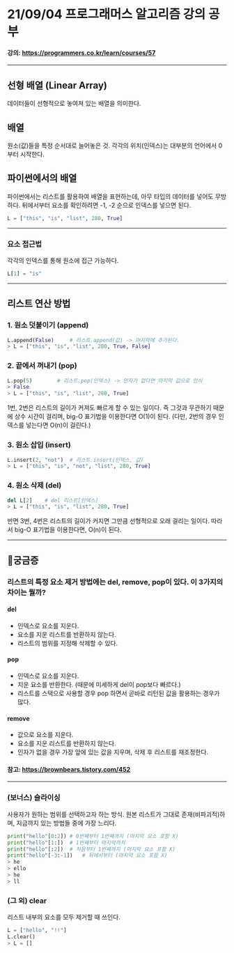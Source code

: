 # 21/09/04 프로그래머스 알고리즘 강의 공부
#### 강의: <a>https://programmers.co.kr/learn/courses/57</a> 
***
## 선형 배열 (Linear Array)
데이터들이 선형적으로 놓여져 있는 배열을 의미한다.
## 배열
원소(값)들을 특정 순서대로 늘어놓은 것.
각각의 위치(인덱스)는 대부분의 언어에서 0부터 시작한다.
## 파이썬에서의 배열
파이썬에서는 리스트를 활용하여 배열을 표현하는데, 아무 타입의 데이터를 넣어도 무방하다.
뒤에서부터 요소를 확인하려면 -1, -2 순으로 인덱스를 넣으면 된다.
```python
L = ["this", "is", "list", 280, True]
```
***
### 요소 접근법
각각의 인덱스를 통해 원소에 접근 가능하다.
```python
L[1] = "is"
```
***
## 리스트 연산 방법
### 1. 원소 덧붙이기 (append)
```python
L.append(False)     # 리스트.append(값) -> 마지막에 추가된다.
> L = ["this", "is", "list", 280, True, False]
```
### 2. 끝에서 꺼내기 (pop)
```python
L.pop(5)        # 리스트.pop(인덱스) -> 인자가 없다면 마지막 값으로 인식
> False
> L = ["this", "is", "list", 280, True]
```
1번, 2번은 리스트의 길이가 커져도 빠르게 할 수 있는 일이다. 즉 그것과 무관하기 때문에 상수 시간이 걸리며, big-O 표기법을 이용한다면 O(1)이 된다. (다만, 2번의 경우 인덱스를 넣는다면 O(n)이 걸린다.)
### 3. 원소 삽입 (insert)
```python
L.insert(2, "not")  # 리스트.insert(인덱스, 값)
> L = ["this", "is", "not", "list", 280, True]
```
### 4. 원소 삭제 (del)
```python
del L[2]    # del 리스트[인덱스]
> L = ["this", "is", "list", 280, True]
```
반면 3번, 4번은 리스트의 길이가 커지면 그만큼 선형적으로 오래 걸리는 일이다. 따라서 big-O 표기법을 이용한다면, O(n)이 된다.
***
## 🤔궁금증
### 리스트의 특정 요소 제거 방법에는 del, remove, pop이 있다. 이 3가지의 차이는 뭘까?
#### del
* 인덱스로 요소를 지운다. 
* 요소를 지운 리스트를 반환하지 않는다. 
* 리스트의 범위를 지정해 삭제할 수 있다.
#### pop
* 인덱스로 요소를 지운다.
* 지운 요소를 반환한다. (때문에 미세하게 del이 pop보다 빠르다.) 
* 리스트를 스택으로 사용할 경우 pop 하면서 곧바로 리턴된 값을 활용하는 경우가 많다.
#### remove
* 값으로 요소를 지운다.
* 요소를 지운 리스트를 반환하지 않는다. 
* 인자가 없을 경우 가장 앞에 있는 값을 지우며, 삭제 후 리스트를 재조정한다.
#### 참고: https://brownbears.tistory.com/452 
***
### (보너스) 슬라이싱
사용자가 원하는 범위를 선택하고자 하는 방식. 원본 리스트가 그대로 존재(비파괴적)하며, 지금까지 있는 방법들 중에 가장 느리다.
```python
print("hello"[0:2]) # 0번째부터 1번째까지 (마지막 요소 포함 X)
print("hello"[1:])  # 1번째부터 마지막까지
print("hello"[:2])  # 처음부터 1번째까지 (마지막 요소 포함 X)
print("hello"[-3:-1])   # 뒤에서부터 (마지막 요소 포함 X)
> he
> ello
> he
> ll
```
### (그 외) clear
리스트 내부의 요소를 모두 제거할 때 쓰인다. 
```python
L = ["hello", "!!"]
L.clear()
> L = []
```
